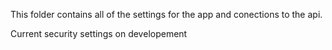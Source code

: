 This folder contains all of the settings for the app and conections to the api.

Current security settings on developement